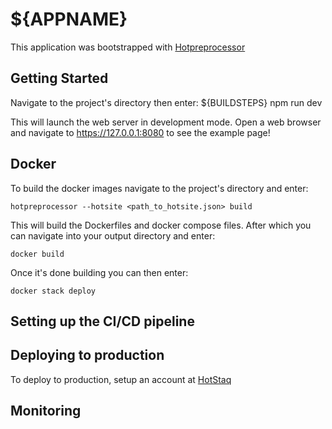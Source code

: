 # ${APPNAME}
This application was bootstrapped with [Hotpreprocessor](https://www.github.com/HigherEdgeSoftware/Hotpreprocessor)

## Getting Started
Navigate to the project's directory then enter:
${BUILDSTEPS}
	npm run dev

This will launch the web server in development mode. Open a web browser and navigate to https://127.0.0.1:8080 to see the example page!

## Docker
To build the docker images navigate to the project's directory and enter:

	hotpreprocessor --hotsite <path_to_hotsite.json> build

This will build the Dockerfiles and docker compose files. After which you can navigate into your output directory and enter:

	docker build

Once it's done building you can then enter:

	docker stack deploy

## Setting up the CI/CD pipeline

## Deploying to production
To deploy to production, setup an account at [HotStaq](https://wwww.hotstaq.com/)

## Monitoring
